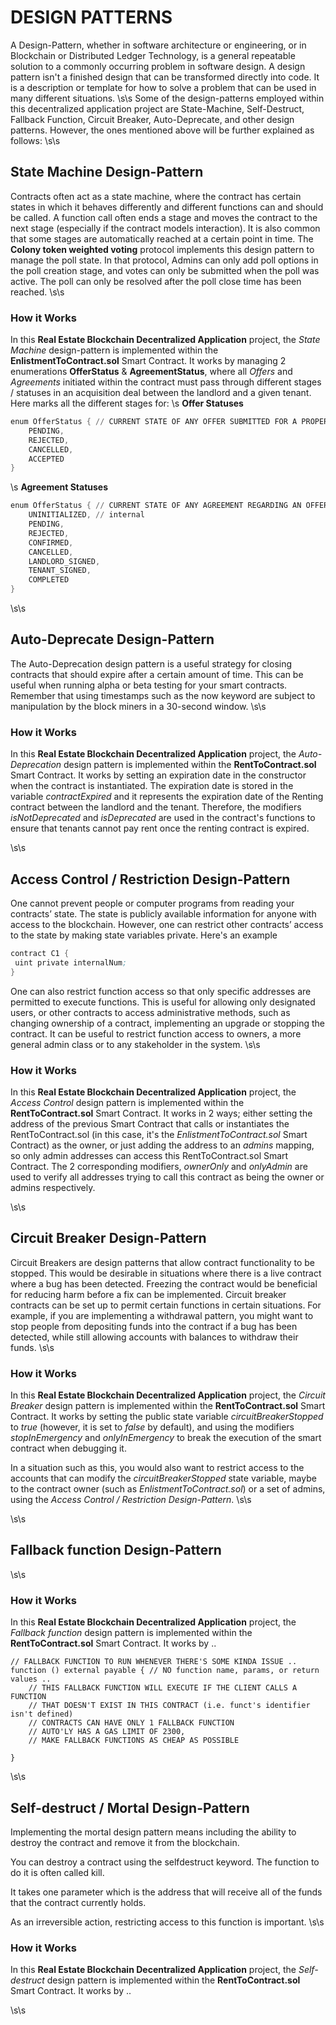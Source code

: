 # DESIGN PATTERNS
A Design-Pattern, whether in software architecture or engineering, or in Blockchain or Distributed Ledger Technology, is a general repeatable solution to a commonly occurring problem in software design. A design pattern isn't a finished design that can be transformed directly into code. It is a description or template for how to solve a problem that can be used in many different situations. 
\s\s
Some of the design-patterns employed within this decentralized application project are State-Machine, Self-Destruct, Fallback Function, Circuit Breaker, Auto-Deprecate, and other design patterns. However, the ones mentioned above will be further explained as follows: 
\s\s

## State Machine Design-Pattern
Contracts often act as a state machine, where the contract has certain states in which it behaves differently and different functions can and should be called. A function call often ends a stage and moves the contract to the next stage (especially if the contract models interaction). It is also common that some stages are automatically reached at a certain point in time. The **Colony token weighted voting** protocol implements this design pattern to manage the poll state. In that protocol, Admins can only add poll options in the poll creation stage, and votes can only be submitted when the poll was active. The poll can only be resolved after the poll close time has been reached.
\s\s
### How it Works
In this **Real Estate Blockchain Decentralized Application** project, the *State Machine* design-pattern is implemented within the **EnlistmentToContract.sol** Smart Contract. It works by managing 2 enumerations **OfferStatus** & **AgreementStatus**, where all *Offers* and *Agreements* initiated within the contract must pass through different stages / statuses in an acquisition deal between the landlord and a given tenant. Here marks all the different stages for:
\s **Offer Statuses**
```s
enum OfferStatus { // CURRENT STATE OF ANY OFFER SUBMITTED FOR A PROPERTY
    PENDING,
    REJECTED,
    CANCELLED,
    ACCEPTED
}
```
\s **Agreement Statuses**
```s
enum OfferStatus { // CURRENT STATE OF ANY AGREEMENT REGARDING AN OFFER
    UNINITIALIZED, // internal
    PENDING,
    REJECTED,
    CONFIRMED,
    CANCELLED,
    LANDLORD_SIGNED,
    TENANT_SIGNED,
    COMPLETED
}
```

\s\s

## Auto-Deprecate Design-Pattern
The Auto-Deprecation design pattern is a useful strategy for closing contracts that should expire after a certain amount of time. This can be useful when running alpha or beta testing for your smart contracts. Remember that using timestamps such as the now keyword are subject to manipulation by the block miners in a 30-second window.
\s\s
### How it Works
In this **Real Estate Blockchain Decentralized Application** project, the *Auto-Deprecation* design pattern is implemented within the **RentToContract.sol** Smart Contract. It works by setting an expiration date in the constructor when the contract is instantiated. The expiration date is stored in the variable *contractExpired* and it represents the expiration date of the Renting contract between the landlord and the tenant. Therefore, the modifiers *isNotDeprecated* and *isDeprecated* are used in the contract's functions to ensure that tenants cannot pay rent once the renting contract is expired.

\s\s

## Access Control / Restriction Design-Pattern
One cannot prevent people or computer programs from reading your contracts’ state. The state is publicly available information for anyone with access to the blockchain. However, one can restrict other contracts’ access to the state by making state variables private. Here's an example
```s
contract C1 {
 uint private internalNum;
}
```
One can also restrict function access so that only specific addresses are permitted to execute functions. This is useful for allowing only designated users, or other contracts to access administrative methods, such as changing ownership of a contract, implementing an upgrade or stopping the contract. It can be useful to restrict function access to owners, a more general admin class or to any stakeholder in the system.
\s\s
### How it Works
In this **Real Estate Blockchain Decentralized Application** project, the *Access Control* design pattern is implemented within the **RentToContract.sol** Smart Contract. It works in 2 ways; either setting the address of the previous Smart Contract that calls or instantiates the RentToContract.sol (in this case, it's the *EnlistmentToContract.sol* Smart Contract) as the owner, or just adding the address to an *admins* mapping, so only admin addresses can access this RentToContract.sol Smart Contract. The 2 corresponding modifiers, *ownerOnly* and *onlyAdmin* are used to verify all addresses trying to call this contract as being the owner or admins respectively.

\s\s

## Circuit Breaker Design-Pattern
Circuit Breakers are design patterns that allow contract functionality to be stopped. This would be desirable in situations where there is a live contract where a bug has been detected. Freezing the contract would be beneficial for reducing harm before a fix can be implemented. Circuit breaker contracts can be set up to permit certain functions in certain situations. For example, if you are implementing a withdrawal pattern, you might want to stop people from depositing funds into the contract if a bug has been detected, while still allowing accounts with balances to withdraw their funds.
\s\s
### How it Works
In this **Real Estate Blockchain Decentralized Application** project, the *Circuit Breaker* design pattern is implemented within the **RentToContract.sol** Smart Contract. It works by setting the public state variable *circuitBreakerStopped* to *true* (however, it is set to *false* by default), and using the modifiers *stopInEmergency* and *onlyInEmergency* to break the execution of the smart contract when debugging it.


In a situation such as this, you would also want to restrict access to the accounts that can modify the *circuitBreakerStopped* state variable, maybe to the contract owner (such as *EnlistmentToContract.sol*) or a set of admins, using the *Access Control / Restriction Design-Pattern*.
\s\s


\s\s

## Fallback function Design-Pattern

\s\s
### How it Works
In this **Real Estate Blockchain Decentralized Application** project, the *Fallback function* design pattern is implemented within the **RentToContract.sol** Smart Contract. It works by ..

    // FALLBACK FUNCTION TO RUN WHENEVER THERE'S SOME KINDA ISSUE ..
    function () external payable { // NO function name, params, or return values ..
        // THIS FALLBACK FUNCTION WILL EXECUTE IF THE CLIENT CALLS A FUNCTION
        // THAT DOESN'T EXIST IN THIS CONTRACT (i.e. funct's identifier isn't defined)
        // CONTRACTS CAN HAVE ONLY 1 FALLBACK FUNCTION
        // AUTO'LY HAS A GAS LIMIT OF 2300, 
        // MAKE FALLBACK FUNCTIONS AS CHEAP AS POSSIBLE

    }

\s\s

## Self-destruct / Mortal Design-Pattern
Implementing the mortal design pattern means including the ability to destroy the contract and remove it from the blockchain.

You can destroy a contract using the selfdestruct keyword. The function to do it is often called kill.

It takes one parameter which is the address that will receive all of the funds that the contract currently holds.

As an irreversible action, restricting access to this function is important.
\s\s
### How it Works
In this **Real Estate Blockchain Decentralized Application** project, the *Self-destruct* design pattern is implemented within the **RentToContract.sol** Smart Contract. It works by ..


\s\s

